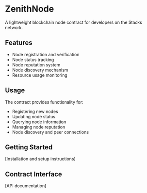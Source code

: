 # ZenithNode
A lightweight blockchain node contract for developers on the Stacks network.

## Features
- Node registration and verification
- Node status tracking
- Node reputation system
- Node discovery mechanism
- Resource usage monitoring

## Usage
The contract provides functionality for:
- Registering new nodes
- Updating node status
- Querying node information
- Managing node reputation
- Node discovery and peer connections

## Getting Started
[Installation and setup instructions]

## Contract Interface
[API documentation]
